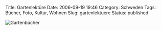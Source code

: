 Title: Gartenlektüre
Date: 2006-09-19 19:46
Category: Schweden
Tags: Bücher, Foto, Kultur, Wohnen
Slug: gartenlektuere
Status: published

![Gartenbücher](/pic/tradgard.jpg "Gartenbücher")

